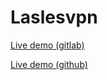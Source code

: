 # Laslesvpn

[Live demo (gitlab)](https://w973.gitlab.io/laslesvpn)

[Live demo (github)](https://nuckle.github.io/laslesvpn)
